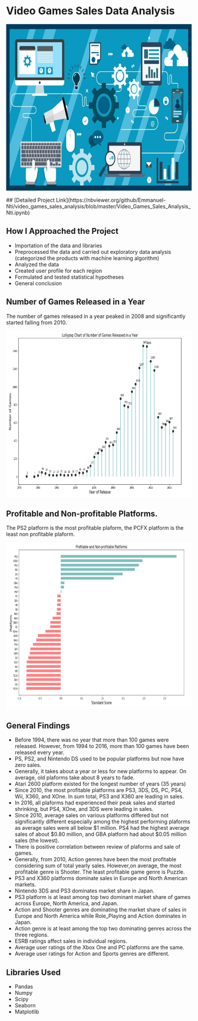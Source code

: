 # Video Games Sales Data Analysis
<p align ="center">
   <img src = "images/video.jpg" width = "1000", height = "450">
 </p>
## [Detailed Project Link](https://nbviewer.org/github/Emmanuel-Nti/video_games_sales_analysis/blob/master/Video_Games_Sales_Analysis_Nti.ipynb) 

## How I Approached the Project
- Importation of the data and libraries
- Preprocessed the data and carried out exploratory data analysis (categorized the products with machine learning algorithm)
- Analyzed the data
- Created user profile for each region
- Formulated and tested statistical hypotheses
- General conclusion

## Number of Games Released in a Year
The number of games released in a year peaked in 2008 and significantly started falling from 2010.
<p align ="center">
   <img src = "images/lollypop.PNG" width = "1000", height = "450">
 </p>

## Profitable and Non-profitable Platforms.
The PS2 platform is the most profitable plaform, the PCFX platform is the least non profitable plaform.
<p align ="center">
   <img src = "images/platforms.PNG" width = "1000", height = "450">
 </p>
 
## General Findings
- Before 1994, there was no year that more than 100 games were released. However, from 1994 to 2016, more than 100 games have been released every year.
- PS, PS2, and Nintendo DS used to be popular platforms but now have zero sales.
- Generally, it takes about a year or less for new platforms to appear. On average, old plaforms take about 8 years to fade.
- Atari 2600 platform existed for the longest number of years (35 years)
- Since 2010, the most profitable platforms are PS3, 3DS, DS, PC, PS4, Wii, X360, and XOne. In sum total, PS3 and X360 are leading in sales.
- In 2016, all plaforms had experienced their peak sales and started shrinking, but PS4, XOne, and 3DS were leading in sales.
- Since 2010, average sales on various platforms differed but not significantly different especially among the highest performing plaforms as average sales were all below $1 million. PS4 had the highest average sales of about $0.80 million, and GBA platform had about $0.05 million sales (the lowest).
- There is positive correlation between review of plaforms and sale of games.
- Generally, from 2010, Action genres have been the most profitable considering sum of total yearly sales. However,on average, the most profitable genre is Shooter. The least profitable game genre is Puzzle.
- PS3 and X360 platforms dominate sales in Europe and North American markets.
- Nintendo 3DS and PS3 dominates market share in Japan.
- PS3 platform is at least among top two dominant market share of games across Europe, North America, and Japan.
- Action and Shooter genres are dominating the market share of sales in Europe and North America while Role_Playing and Action dominates in Japan.
- Action genre is at least among the top two dominating genres across the three regions.
- ESRB ratings affect sales in individual regions.
- Average user ratings of the Xbox One and PC platforms are the same.
- Average user ratings for Action and Sports genres are different.

## Libraries Used
- Pandas 
- Numpy 
- Scipy 
- Seaborn
- Matplotlib

